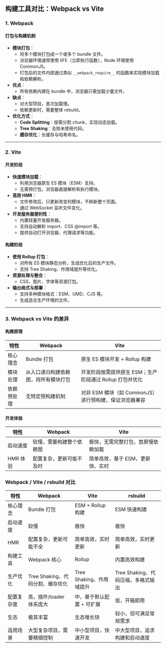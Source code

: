 ## 构建工具对比：Webpack vs Vite

### 1. **Webpack**

#### 打包与构建机制

- **模块打包**：
  - 将多个模块打包成一个或多个 bundle 文件。
  - 浏览器环境通常使用 IIFE（立即执行函数），Node 环境使用 CommonJS。
  - 打包后的文件内部通过类似 `__webpack_require__` 的函数来实现模块加载和依赖解析。
- **优点**：
  - 所有依赖内建在 bundle 中，浏览器只需加载少量文件。
- **缺点**：
  - 对大型项目，首次加载慢。
  - 依赖更新时，需要整体 rebuild。
- **优化方式**：
  - **Code Splitting**：按需分割 chunk，实现动态加载。
  - **Tree Shaking**：去除未使用代码。
  - **缓存优化**：长缓存与哈希命名。

------

### 2. **Vite**

#### 开发阶段

- **快速模块加载**：
  - 利用浏览器原生 ES 模块（ESM）支持。
  - 无需预打包，浏览器直接解析和执行模块。
- **高效 HMR**：
  - 文件修改后，只更新改变的模块，不刷新整个页面。
  - 通过 WebSocket 监听文件变化。
- **开发服务器便利性**：
  - 内置轻量开发服务器。
  - 支持自动解析 import、CSS @import 等。
  - 提供自动打开浏览器、代理请求等功能。

#### 构建阶段

- **使用 Rollup 打包**：
  - 对所有 ES 模块静态分析，生成优化后的生产文件。
  - 支持 Tree Shaking、作用域提升等优化。
- **资源处理与整合**：
  - CSS、图片、字体等资源打包。
- **输出格式与部署**：
  - 支持多种模块格式：ESM、UMD、CJS 等。
  - 生成适合生产环境的文件。

------

### 3. **Webpack vs Vite 的差异**

#### 构建原理

| 特性       | Webpack                              | Vite                                                     |
| ---------- | ------------------------------------ | -------------------------------------------------------- |
| 核心理念   | Bundle 打包                          | 原生 ES 模块开发 + Rollup 构建                           |
| 模块处理   | 从入口递归构建依赖图，将所有模块打包 | 开发阶段按需提供原生 ESM；生产阶段通过 Rollup 打包并优化 |
| 依赖预处理 | 无特定预构建机制                     | 对非 ESM 模块（如 CommonJS）进行预构建，保证浏览器兼容   |

#### 开发体验

| 特性     | Webpack                  | Vite                               |
| -------- | ------------------------ | ---------------------------------- |
| 启动速度 | 较慢，需要构建整个依赖图 | 极快，无需完整打包，首屏慢依赖加载 |
| HMR 体验 | 配置复杂，更新可能不及时 | 简单高效，基于 ESM，更新快、实时   |

### **Webpack / Vite / rsbuild 对比**

| 特性       | Webpack                          | Vite                      | rsbuild                            |
| ---------- | -------------------------------- | ------------------------- | ---------------------------------- |
| 核心理念   | Bundle 打包                      | ESM + Rollup 构建         | ESM 快速构建                       |
| 启动速度   | 较慢                             | 极快                      | 极快                               |
| HMR        | 配置复杂，更新可能不全           | 简单高效，实时更新        | 简单高效，实时更新                 |
| 构建工具   | Webpack 核心                     | Rollup                    | 内置高效构建                       |
| 生产优化   | Tree Shaking、代码分割、缓存优化 | Tree Shaking、作用域提升  | Tree Shaking、代码压缩，多格式输出 |
| 配置复杂度 | 高，插件/loader 体系庞大         | 中，基于默认配置 + 可扩展 | 低，开箱即用                       |
| 生态       | 极其丰富                         | 生态增长快                | 较小，但可满足常规需求             |
| 适用场景   | 大型复杂项目，需要精细控制       | 中小型项目，快速开发      | 中大型项目，追求构建和启动速度     |
